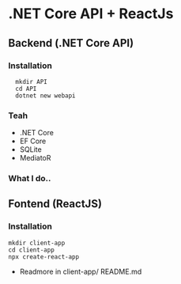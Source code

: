 # .NET Core API + ReactJs

## Backend (.NET Core API)

### Installation

      mkdir API
      cd API
      dotnet new webapi

### Teah

- .NET Core
- EF Core
- SQLite
- MediatoR

### What I do..

## Fontend (ReactJS)

### Installation

    mkdir client-app
    cd client-app
    npx create-react-app

- Readmore in client-app/ README.md
